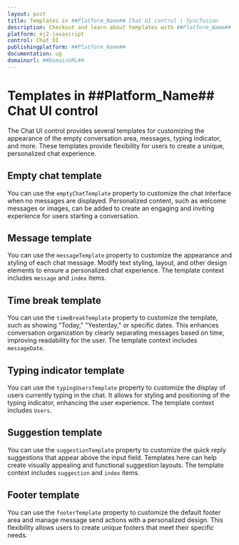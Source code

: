 ```yaml
---
layout: post
title: Templates in ##Platform_Name## Chat UI control | Syncfusion
description: Checkout and learn about templates with ##Platform_Name## Chat UI control of Syncfusion Essential JS 2 and more.
platform: ej2-javascript
control: Chat UI
publishingplatform: ##Platform_Name##
documentation: ug
domainurl: ##DomainURL##
---
```


# Templates in ##Platform_Name## Chat UI control

The Chat UI control provides several templates for customizing the appearance of the empty conversation area, messages, typing indicator, and more. These templates provide flexibility for users to create a unique, personalized chat experience.

## Empty chat template

You can use the `emptyChatTemplate` property to customize the chat interface when no messages are displayed. Personalized content, such as welcome messages or images, can be added to create an engaging and inviting experience for users starting a conversation.

## Message template

You can use the `messageTemplate` property to customize the appearance and styling of each chat message. Modify text styling, layout, and other design elements to ensure a personalized chat experience. The template context includes `message` and `index` items.

## Time break template

You can use the `timeBreakTemplate` property to customize the template, such as showing "Today," "Yesterday," or specific dates. This enhances conversation organization by clearly separating messages based on time, improving readability for the user. The template context includes `messageDate`.

## Typing indicator template

You can use the `typingUsersTemplate` property to customize the display of users currently typing in the chat. It allows for styling and positioning of the typing indicator, enhancing the user experience. The template context includes `Users`.

## Suggestion template

You can use the `suggestionTemplate` property to customize the quick reply suggestions that appear above the input field. Templates here can help create visually appealing and functional suggestion layouts. The template context includes `suggestion` and `index` items.

## Footer template 

You can use the `footerTemplate` property to customize the default footer area and manage message send actions with a personalized design. This flexibility allows users to create unique footers that meet their specific needs.
